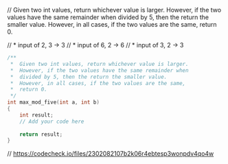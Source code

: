 // Given two int values, return whichever value is larger. However, if the two values have the same remainder when divided by 5, then the return the smaller value. However, in all cases, if the two values are the same, return 0.

// * input of 2, 3 → 3
// * input of 6, 2 → 6
// * input of 3, 2 → 3

```cpp
/**
 *  Given two int values, return whichever value is larger. 
 *  However, if the two values have the same remainder when 
 *  divided by 5, then the return the smaller value. 
 *  However, in all cases, if the two values are the same, 
 *  return 0.
 */
int max_mod_five(int a, int b)
{
    int result;
    // Add your code here
    
    return result;
}
```

// https://codecheck.io/files/2302082107b2k06r4ebtesp3wonpdv4qo4w